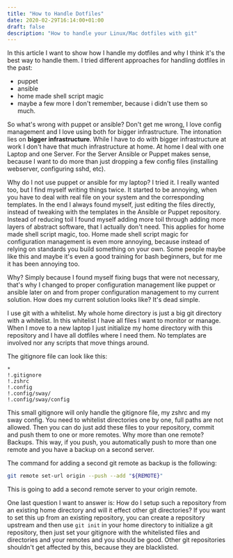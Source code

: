 ```yaml
---
title: "How to Handle Dotfiles"
date: 2020-02-29T16:14:00+01:00
draft: false
description: "How to handle your Linux/Mac dotfiles with git"
---
```


In this article I want to show how I handle my dotfiles and why I think it's the best way to handle them.
I tried different approaches for handling dotfiles in the past:

* puppet
* ansible
* home made shell script magic
* maybe a few more I don't remember, because i didn't use them so much.

So what's wrong with puppet or ansible? Don't get me wrong, I love config
management and I love using both for bigger infrastructure. The intonation lies
on **bigger infrastructure**. While I have to do with bigger infrastructure at
work I don't have that much infrastructure at home. At home I deal with one
Laptop and one Server. For the Server Ansible or Puppet makes sense, because I
want to do more than just dropping a few config files (installing webserver,
configuring sshd, etc).

Why do I not use puppet or ansible for my laptop? I tried it. I really wanted
too, but I find myself writing things twice. It started to be annoying, when
you have to deal with real file on your system and the corresponding templates.
In the end I always found myself, just editing the files directly, instead of
tweaking with the templates in the Ansible or Puppet repository. Instead of
reducing toil I found myself adding more toil through adding more layers of
abstract software, that I actually don't need. This applies for home made shell
script magic, too. Home made shell script magic for configuration management is
even more annoying, because instead of relying on standards you build something
on your own.  Some people maybe like this and maybe it's even a good training
for bash beginners, but for me it has been annoying too.

Why? Simply because I found myself fixing bugs that were not necessary, that's
why I changed to proper configuration management like puppet or ansible later
on and from proper configuration management to my current solution. How does my
current solution looks like? It's dead simple.

I use git with a whitelist. My whole home directory is just a big git directory
with a whitelist.  In this whitelist I have all files I want to monitor or
manage. When I move to a new laptop I just initialize my home directory with
this repository and I have all dotfiles where I need them. No templates are
involved nor any scripts that move things around.

The gitignore file can look like this:
```
*
!.gitignore
!.zshrc
!.config
!.config/sway/
!.config/sway/config
```

This small gitignore will only handle the gitignore file, my zshrc and my sway
config. You need to whitelist directories one by one, full paths are not
allowed. Then you can do just add these files to your repository, commit and
push them to one or more remotes. Why more than one remote? Backups. This way, if you push, you automatically push to more than one remote and you have a backup on a second server.

The command for adding a second git remote as backup is the following:
```bash
git remote set-url origin --push --add "${REMOTE}"
```
This is going to add a second remote server to your origin remote.

One last question I want to answer is: How do I setup such a repository from an
existing home directory and will it effect other git directories?  If you want
to set this up from an existing repository, you can create a repository
upstream and then use `git init` in your home directory to initialize a git
repository, then just set your gitignore with the whitelisted files and
directories and your remotes and you should be good. Other git repositories
shouldn't get affected by this, because they are blacklisted.

